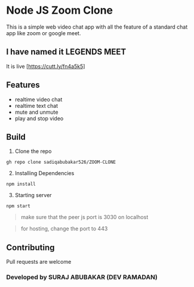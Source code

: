 

# Node JS Zoom Clone

This is a simple web video chat app with all the feature of a standard chat app like zoom or google meet.

## I have named it LEGENDS MEET
It is live [https://cutt.ly/fn4a5k5]

## Features
- realtime video chat
- realtime text chat
- mute and unmute
- play and stop video

## Build
1. Clone the repo
```
gh repo clone sadiqabubakar526/ZOOM-CLONE
```

2. Installing Dependencies
```
npm install
```

3. Starting server
```
npm start
```

> make sure that the peer js port is 3030 on localhost

> for hosting, change the port to 443

## Contributing
Pull requests are welcome

### Developed by SURAJ ABUBAKAR (DEV RAMADAN)

